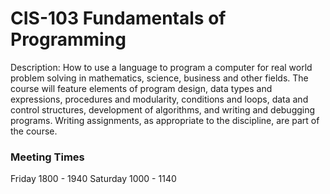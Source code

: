 # CIS-103 Fundamentals of Programming 

Description: How to use a language to program a computer for real world problem solving in mathematics, science, business and other fields. The course will feature elements of program design, data types and expressions, procedures and modularity, conditions and loops, data and control structures, development of algorithms, and writing and debugging programs. Writing assignments, as appropriate to the discipline, are part of the course.

### Meeting Times
Friday 1800 - 1940 
Saturday 1000 - 1140






